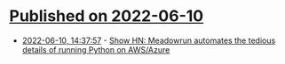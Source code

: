 # [Published on 2022-06-10](index.md)

* [2022-06-10, 14:37:57](https://news.ycombinator.com/item?id=31694827) - [Show HN: Meadowrun automates the tedious details of running Python on AWS/Azure](https://meadowrun.io)

